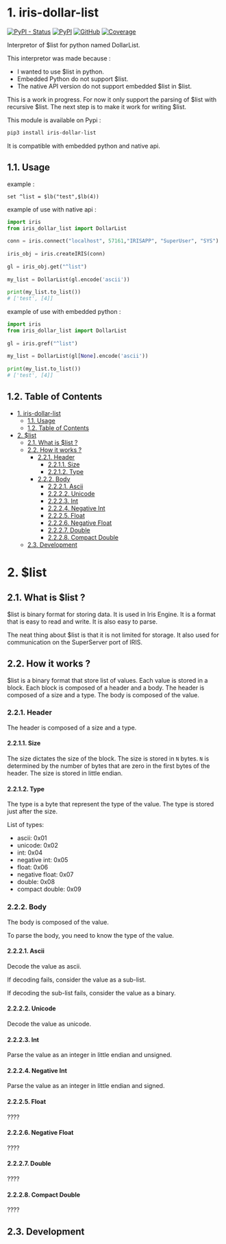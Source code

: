 # 1. iris-dollar-list

[![PyPI - Status](https://img.shields.io/pypi/status/iris-dollar-list)](https://pypi.org/project/iris-dollar-list/)
[![PyPI](https://img.shields.io/pypi/v/iris-dollar-list)](https://pypi.org/project/iris-dollar-list/)
[![GitHub](https://img.shields.io/github/license/grongierisc/iris-dollar-list)](https://github.com/grongierisc/iris-dollar-list/blob/main/LICENSE)
[![Coverage](https://img.shields.io/endpoint?url=https://gist.githubusercontent.com/grongierisc/de6821ab77160e603e25e79f847d9863/raw/covbadge.json)](https://github.com/grongierisc/iris-dollar-list/actions)

Interpretor of $list for python named DollarList.

This interpretor was made because :
 * I wanted to use $list in python. 
 * Embedded Python do not support $list. 
 * The native API version do not support embedded $list in $list. 

This is a work in progress. For now it only support the parsing of $list with recursive $list.
The next step is to make it work for writing $list.

This module is available on Pypi : 

```sh
pip3 install iris-dollar-list
```

It is compatible with embedded python and native api.

## 1.1. Usage

example :

```objectscript
set ^list = $lb("test",$lb(4))
```

example of use with native api : 
 

```python
import iris
from iris_dollar_list import DollarList
 
conn = iris.connect("localhost", 57161,"IRISAPP", "SuperUser", "SYS")
 
iris_obj = iris.createIRIS(conn)
 
gl = iris_obj.get("^list")
 
my_list = DollarList(gl.encode('ascii'))
 
print(my_list.to_list())
# ['test', [4]]
```

example of use with embedded python :

```python
import iris
from iris_dollar_list import DollarList
 
gl = iris.gref("^list")
 
my_list = DollarList(gl[None].encode('ascii'))
 
print(my_list.to_list())
# ['test', [4]]
```

## 1.2. Table of Contents

- [1. iris-dollar-list](#1-iris-dollar-list)
  - [1.1. Usage](#11-usage)
  - [1.2. Table of Contents](#12-table-of-contents)
- [2. $list](#2-list)
  - [2.1. What is $list ?](#21-what-is-list-)
  - [2.2. How it works ?](#22-how-it-works-)
    - [2.2.1. Header](#221-header)
      - [2.2.1.1. Size](#2211-size)
      - [2.2.1.2. Type](#2212-type)
    - [2.2.2. Body](#222-body)
      - [2.2.2.1. Ascii](#2221-ascii)
      - [2.2.2.2. Unicode](#2222-unicode)
      - [2.2.2.3. Int](#2223-int)
      - [2.2.2.4. Negative Int](#2224-negative-int)
      - [2.2.2.5. Float](#2225-float)
      - [2.2.2.6. Negative Float](#2226-negative-float)
      - [2.2.2.7. Double](#2227-double)
      - [2.2.2.8. Compact Double](#2228-compact-double)
  - [2.3. Development](#23-development)

# 2. $list

## 2.1. What is $list ?

$list is binary format for storing data. It is used in Iris Engine. It is a format that is easy to read and write. It is also easy to parse.

The neat thing about $list is that it is not limited for storage. It also used for communication on the SuperServer port of IRIS.

## 2.2. How it works ?

$list is a binary format that store list of values. Each value is stored in a block. Each block is composed of a header and a body. The header is composed of a size and a type. The body is composed of the value.

### 2.2.1. Header

The header is composed of a size and a type. 

#### 2.2.1.1. Size

The size dictates the size of the block. The size is stored in `N` bytes.
`N` is determined by the number of bytes that are zero in the first bytes of the header.
The size is stored in little endian.

#### 2.2.1.2. Type

The type is a byte that represent the type of the value. 
The type is stored just after the size.

List of types:
  * ascii: 0x01
  * unicode: 0x02
  * int: 0x04
  * negative int: 0x05
  * float: 0x06
  * negative float: 0x07
  * double: 0x08
  * compact double: 0x09

### 2.2.2. Body

The body is composed of the value.

To parse the body, you need to know the type of the value.

#### 2.2.2.1. Ascii

Decode the value as ascii.

If decoding fails, consider the value as a sub-list.

If decoding the sub-list fails, consider the value as a binary.

#### 2.2.2.2. Unicode

Decode the value as unicode.

#### 2.2.2.3. Int

Parse the value as an integer in little endian and unsigned.

#### 2.2.2.4. Negative Int

Parse the value as an integer in little endian and signed.

#### 2.2.2.5. Float

????

#### 2.2.2.6. Negative Float

????

#### 2.2.2.7. Double

????

#### 2.2.2.8. Compact Double

????


## 2.3. Development


